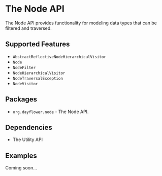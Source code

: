 The Node API
============
The Node API provides functionality for modeling data types that can be filtered and traversed.

Supported Features
------------------
* `AbstractReflectiveNodeHierarchicalVisitor`
* `Node`
* `NodeFilter`
* `NodeHierarchicalVisitor`
* `NodeTraversalException`
* `NodeVisitor`

Packages
--------
* `org.dayflower.node` - The Node API.

Dependencies
------------
* The Utility API

Examples
--------
Coming soon...